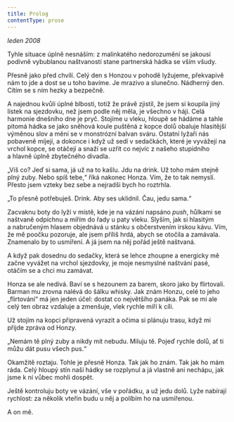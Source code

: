```yaml
---
title: Prolog
contentType: prose
---
```


<section>

_leden 2008_

Tyhle situace úplně nesnáším: z malinkatého nedorozumění se jakousi podivně vybublanou naštvaností stane partnerská hádka se vším všudy.

Přesně jako před chvílí. Celý den s Honzou v pohodě lyžujeme, překvapivě nám to jde a dost se u toho bavíme. Je mrazivo a slunečno. Nádherný den. Cítím se s ním hezky a bezpečně.

A najednou kvůli úplné blbosti, totiž že právě zjistil, že jsem si koupila jiný lístek na sjezdovku, než jsem podle něj měla, je všechno v háji. Celá harmonie dnešního dne je pryč. Stojíme u vleku, hloupě se hádáme a tahle pitomá hádka se jako sněhová koule puštěná z kopce dolů obaluje hlasitější výměnou slov a mění se v monstrózní balvan sváru. Ostatní lyžaři nás pobaveně míjejí, a dokonce i když už sedí v sedačkách, které je vyvážejí na vrchol kopce, se otáčejí a snaží se uzřít co nejvíc z našeho stupidního a hlavně úplně zbytečného divadla.

„Víš co? Jeď si sama, já už na to kašlu. Jdu na drink. Už toho mám stejně plný zuby. Nebo spíš tebe,“ říká nakonec Honza. Vím, že to tak nemyslí. Přesto jsem vzteky bez sebe a nejradši bych ho roztrhla.

„To přesně potřebuješ. Drink. Aby ses uklidnil. Čau, jedu sama.“

Zacvaknu boty do lyží v místě, kde je na vázání napsáno _push_, hůlkami se naštvaně odpíchnu a mířím do řady u paty vleku. Slyším, jak si hlasitým a nabručeným hlasem objednává u stánku s občerstvením irskou kávu. Vím, že mě poočku pozoruje, ale jsem příliš hrdá, abych se otočila a zamávala. Znamenalo by to usmíření. A já jsem na něj pořád ještě naštvaná.

A když pak dosednu do sedačky, která se lehce zhoupne a energicky mě začne vyvážet na vrchol sjezdovky, je moje nesmyslné naštvání pasé, otáčím se a chci mu zamávat.

Honza se ale nedívá. Baví se s hezounem za barem, skoro jako by flirtovali. Barman mu zrovna nalévá do šálku whisky. Jak znám Honzu, celé to jeho „flirtování“ má jen jeden účel: dostat co největšího panáka. Pak se mi ale celý ten obraz vzdaluje a zmenšuje, vlek rychle míří k cíli.

Už stojím na kopci připravená vyrazit a očima si plánuju trasu, když mi přijde zpráva od Honzy.

„Nemám tě plný zuby a nikdy mít nebudu. Miluju tě. Pojeď rychle dolů, ať ti můžu dát pusu všech pus.“

Okamžitě roztaju. Tohle je přesně Honza. Tak jak ho znám. Tak jak ho mám ráda. Celý hloupý stín naší hádky se rozplynul a já vlastně ani nechápu, jak jsme k ní vůbec mohli dospět.

Ještě kontroluju boty ve vázání, vše v pořádku, a už jedu dolů. Lyže nabírají rychlost: za několik vteřin budu u něj a políbím ho na usmířenou.

A on mě.

</section>
